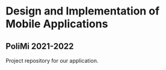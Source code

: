 # Design and Implementation of Mobile Applications
## PoliMi 2021-2022

Project repository for our application.
